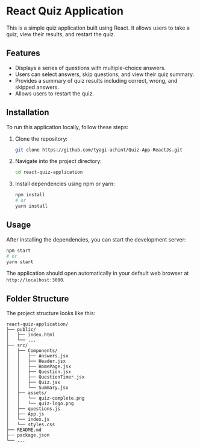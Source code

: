 # React Quiz Application

This is a simple quiz application built using React. It allows users to take a quiz, view their results, and restart the quiz.

## Features

- Displays a series of questions with multiple-choice answers.
- Users can select answers, skip questions, and view their quiz summary.
- Provides a summary of quiz results including correct, wrong, and skipped answers.
- Allows users to restart the quiz.

## Installation

To run this application locally, follow these steps:

1. Clone the repository:

   ```bash
   git clone https://github.com/tyagi-achint/Quiz-App-ReactJs.git
   ```

2. Navigate into the project directory:

   ```bash
   cd react-quiz-application
   ```

3. Install dependencies using npm or yarn:

   ```bash
   npm install
   # or
   yarn install
   ```

## Usage

After installing the dependencies, you can start the development server:

```bash
npm start
# or
yarn start
```

The application should open automatically in your default web browser at `http://localhost:3000`.

## Folder Structure

The project structure looks like this:

```
react-quiz-application/
├── public/
│   ├── index.html
│   └── ...
├── src/
│   ├── Components/
│   │   ├── Answers.jsx
│   │   ├── Header.jsx
│   │   ├── HomePage.jsx
│   │   ├── Question.jsx
│   │   ├── QuestionTimer.jsx
│   │   ├── Quiz.jsx
│   │   └── Summary.jsx
│   ├── assets/
│   │   └── quiz-complete.png
│   │   └── quiz-logo.png
│   ├── questions.js
│   ├── App.js
│   └── index.js
│   └── styles.css
├── README.md
├── package.json
└── ...
```

